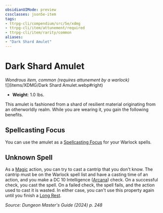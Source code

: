 ```yaml
---
obsidianUIMode: preview
cssclasses: json5e-item
tags:
- ttrpg-cli/compendium/src/5e/xdmg
- ttrpg-cli/item/attunement/required
- ttrpg-cli/item/rarity/common
aliases: 
- "Dark Shard Amulet"
---
```

# Dark Shard Amulet
*Wondrous item, common (requires attunement by a warlock)*  
![](items/XDMG/Dark Shard Amulet.webp#right)  

- **Weight**: 1.0 lbs.

This amulet is fashioned from a shard of resilient material originating from an otherworldly realm. While you are wearing it, you gain the following benefits.

## Spellcasting Focus

You can use the amulet as a [Spellcasting Focus](spellcasting-focus-xphb.md) for your Warlock spells.

## Unknown Spell

As a [Magic](actions.md#Magic) action, you can try to cast a cantrip that you don't know. The cantrip must be on the Warlock spell list and have a casting time of an action, and you make a DC 10 Intelligence ([Arcana](skills.md#Arcana)) check. On a successful check, you cast the spell. On a failed check, the spell fails, and the action used to cast it is wasted. In either case, you can't use this property again until you finish a [Long Rest](long-rest-xphb.md).

*Source: Dungeon Master's Guide (2024) p. 248*